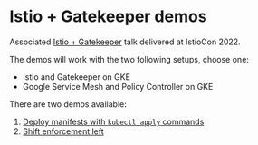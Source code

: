 # Istio + Gatekeeper demos

Associated [Istio + Gatekeeper](https://events.istio.io/istiocon-2022/sessions/gatekeeper-istio/) talk delivered at IstioCon 2022.

The demos will work with the two following setups, choose one:
- Istio and Gatekeeper on GKE
- Google Service Mesh and Policy Controller on GKE

There are two demos available:
1. [Deploy manifests with `kubectl apply` commands](docs/demos/demo-kubectl-apply.md)
1. [Shift enforcement left](docs/demos/demo-shift-enforcement-left.md)

